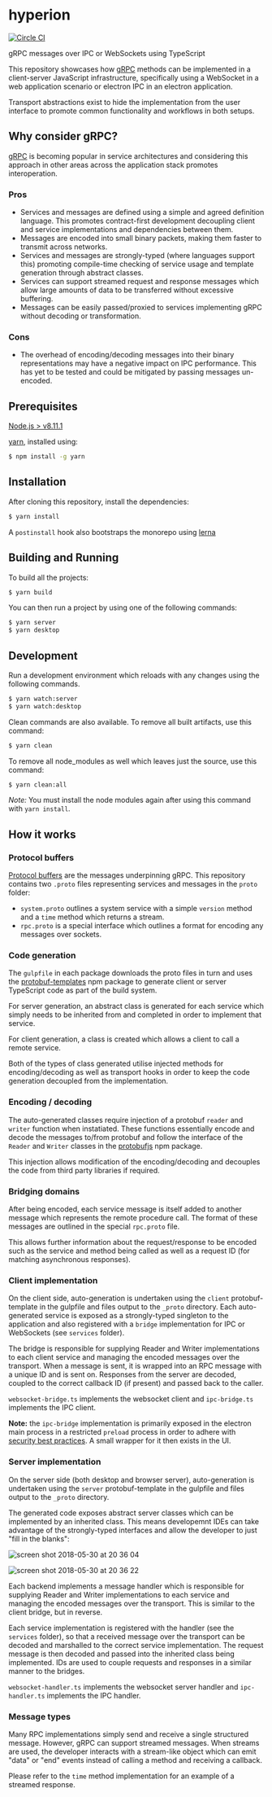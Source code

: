 # hyperion

[![Circle CI](https://circleci.com/gh/thegecko/hyperion.svg?style=shield)](https://circleci.com/gh/thegecko/hyperion/)

gRPC messages over IPC or WebSockets using TypeScript


This repository showcases how [gRPC](https://grpc.io/) methods can be implemented in a client-server JavaScript infrastructure, specifically using a WebSocket in a web application scenario or electron IPC in an electron application.

Transport abstractions exist to hide the implementation from the user interface to promote common functionality and workflows in both setups.

## Why consider gRPC?

[gRPC](https://grpc.io/) is becoming popular in service architectures and considering this approach in other areas across the application stack promotes interoperation.

### Pros
- Services and messages are defined using a simple and agreed definition language. This promotes contract-first development decoupling client and service implementations and dependencies between them.
- Messages are encoded into small binary packets, making them faster to transmit across networks.
- Services and messages are strongly-typed (where languages support this) promoting compile-time checking of service usage and template generation through abstract classes.
- Services can support streamed request and response messages which allow large amounts of data to be transferred without excessive buffering.
- Messages can be easily passed/proxied to services implementing gRPC without decoding or transformation.

### Cons
 - The overhead of encoding/decoding messages into their binary representations may have a negative impact on IPC performance. This has yet to be tested and could be mitigated by passing messages un-encoded.

## Prerequisites

[Node.js > v8.11.1](https://nodejs.org)

[yarn](https://yarnpkg.com), installed using:

```bash
$ npm install -g yarn
```

## Installation

After cloning this repository, install the dependencies:

```bash
$ yarn install
```

A `postinstall` hook also bootstraps the monorepo using [lerna](https://github.com/lerna/lerna)

## Building and Running

To build all the projects:

```bash
$ yarn build
```

You can then run a project by using one of the following commands:

```bash
$ yarn server
$ yarn desktop
```

## Development

Run a development environment which reloads with any changes using the following commands.

```bash
$ yarn watch:server
$ yarn watch:desktop
```

Clean commands are also available. To remove all built artifacts, use this command:

```bash
$ yarn clean
```

To remove all node_modules as well which leaves just the source, use this command:

```bash
$ yarn clean:all
```

_Note:_ You must install the node modules again after using this command with `yarn install`.

## How it works

### Protocol buffers

[Protocol buffers](https://developers.google.com/protocol-buffers/) are the messages underpinning gRPC. This repository contains two `.proto` files representing services and messages in the `proto` folder:

- `system.proto` outlines a system service with a simple `version` method and a `time` method which returns a stream.
- `rpc.proto` is a special interface which outlines a format for encoding any messages over sockets.

### Code generation

The `gulpfile` in each package downloads the proto files in turn and uses the [protobuf-templates](https://www.npmjs.com/package/protobuf-templates) npm package to generate client or server TypeScript code as part of the build system.

For server generation, an abstract class is generated for each service which simply needs to be inherited from and completed in order to implement that service.

For client generation, a class is created which allows a client to call a remote service.

Both of the types of class generated utilise injected methods for encoding/decoding as well as transport hooks in order to keep the code generation decoupled from the implementation.

### Encoding / decoding

The auto-generated classes require injection of a protobuf `reader` and `writer` function when instatiated. These functions essentially encode and decode the messages to/from protobuf and follow the interface of the `Reader` and `Writer` classes in the [protobufjs](https://www.npmjs.com/package/protobufjs) npm package.

This injection allows modification of the encoding/decoding and decouples the code from third party libraries if required.

### Bridging domains

After being encoded, each service message is itself added to another message which represents the remote procedure call. The format of these messages are outlined in the special `rpc.proto` file.

This allows further information about the request/response to be encoded such as the service and method being called as well as a request ID (for matching asynchronous responses).

### Client implementation

On the client side, auto-generation is undertaken using the `client` protobuf-template in the gulpfile and files output to the `_proto` directory. Each auto-generated service is exposed as a strongly-typed singleton to the application and also registered with a `bridge` implementation for IPC or WebSockets (see `services` folder).

The bridge is responsible for supplying Reader and Writer implementations to each client service and managing the encoded messages over the transport. When a message is sent, it is wrapped into an RPC message with a unique ID and is sent on. Responses from the server are decoded, coupled to the correct callback ID (if present) and passed back to the caller.

`websocket-bridge.ts` implements the websocket client and `ipc-bridge.ts` implements the IPC client.

__Note:__ the `ipc-bridge` implementation is primarily exposed in the electron main process in a restricted `preload` process in order to adhere with [security best practices](https://github.com/electron/electron/blob/master/docs/tutorial/security.md). A small wrapper for it then exists in the UI.

### Server implementation

On the server side (both desktop and browser server), auto-generation is undertaken using the `server` protobuf-template in the gulpfile and files output to the `_proto` directory.

The generated code exposes abstract server classes which can be implemented by an inherited class. This means developemnt IDEs can take advantage of the strongly-typed interfaces and allow the developer to just "fill in the blanks":

![screen shot 2018-05-30 at 20 36 04](https://user-images.githubusercontent.com/61341/40743443-73ee12f8-6449-11e8-83b3-9b7dff0e4f00.png)

![screen shot 2018-05-30 at 20 36 22](https://user-images.githubusercontent.com/61341/40743420-61350838-6449-11e8-9a1e-ab092ff51dbd.png)

Each backend implements a message handler which is responsible for supplying Reader and Writer implementations to each service and managing the encoded messages over the transport. This is similar to the client bridge, but in reverse.

Each service implementation is registered with the handler (see the `services` folder), so that a received message over the transport can be decoded and marshalled to the correct service implementation. The request message is then decoded and passed into the inherited class being implemented. IDs are used to couple requests and responses in a similar manner to the bridges.

`websocket-handler.ts` implements the websocket server handler and `ipc-handler.ts` implements the IPC handler.

### Message types

Many RPC implementations simply send and receive a single structured message. However, gRPC can support streamed messages. When streams are used, the developer interacts with a stream-like object which can emit "data" or "end" events instead of calling a method and receiving a callback.

Please refer to the `time` method implementation for an example of a streamed response.
